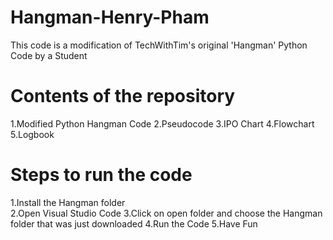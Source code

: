 # Hangman-Henry-Pham

This code is a modification of TechWithTim's original 'Hangman' Python Code by a Student

# Contents of the repository

1.Modified Python Hangman Code
2.Pseudocode
3.IPO Chart
4.Flowchart
5.Logbook

# Steps to run the code

1.Install the Hangman folder  
2.Open Visual Studio Code
3.Click on open folder and choose the Hangman folder that was just downloaded
4.Run the Code
5.Have Fun
